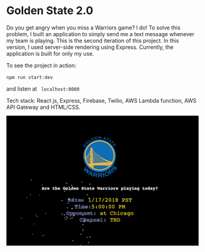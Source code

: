 # Golden State 2.0

Do you get angry when you miss a Warriors game? I do! To solve this problem, I built an application to simply send me a text message whenever my team is playing. This is the second iteration of this project. In this version, I used server-side rendering using Express. Currently, the application is built for only my use.

To see the project in action:
```
npm run start:dev
```
and listen at ``` localhost:8080```

Tech stack: React js, Express, Firebase, Twilio, AWS Lambda function, AWS API Gateway and HTML/CSS.

![Image of Application](./app/public/images/sample.png)
